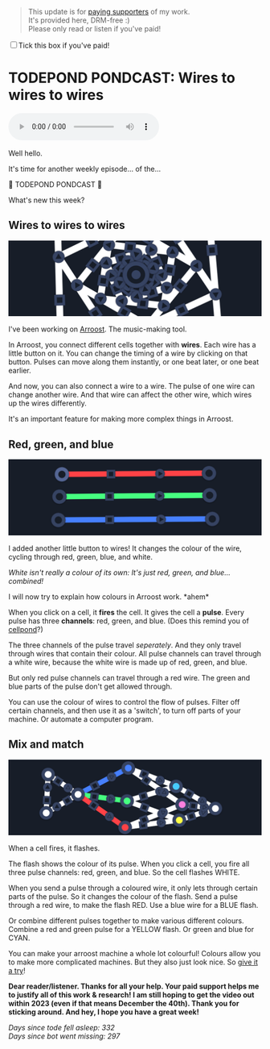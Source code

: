> This update is for [paying supporters](https://patreon.com/TodePond) of my work.<br>
> It's provided here, DRM-free :)<br>
> Please only read or listen if you've paid!

<input id="paid-checkbox" type="checkbox"><label for="paid-checkbox">Tick this box if you've paid!</label>

<script>
  const paid = localStorage.getItem('pondcast/wires-to-wires-to-wires/paid')
  const checkbox = document.getElementById('paid-checkbox')
  if (paid) {
    checkbox.checked = true
  }
  checkbox.addEventListener('change', () => {
    if (checkbox.checked) {
      localStorage.setItem('pondcast/wires-to-wires-to-wires/paid', 'true')
    } else {
      localStorage.removeItem('pondcast/wires-to-wires-to-wires/paid')
    }
  })
</script>

# TODEPOND PONDCAST: Wires to wires to wires

<audio controls>
  <source src="1.m4a" type="audio/x-m4a">
</audio>

Well hello.

It's time for another weekly episode... of the...

🐸 TODEPOND PONDCAST 🐸

What's new this week?

## Wires to wires to wires

![Wires in arroost](1.png)

I've been working on [Arroost](https://github.com/TodePond/Arroost). The music-making tool.

In Arroost, you connect different cells together with **wires**. Each wire has a little button on it. You can change the timing of a wire by clicking on that button. Pulses can move along them instantly, or one beat later, or one beat earlier.

And now, you can also connect a wire to a wire. The pulse of one wire can change another wire. And that wire can affect the other wire, which wires up the wires differently.

It's an important feature for making more complex things in Arroost.

## Red, green, and blue

![Coloured wires in arroost](2.png)

I added another little button to wires! It changes the colour of the wire, cycling through red, green, blue, and white.

_White isn't really a colour of its own: It's just red, green, and blue... combined!_

I will now try to explain how colours in Arroost work. \*ahem\*

When you click on a cell, it **fires** the cell. It gives the cell a **pulse**. Every pulse has three **channels**: red, green, and blue. (Does this remind you of [cellpond](https://www.youtube.com/watch?v=cBYudbaqHAk&t=6704s)?)

The three channels of the pulse travel _seperately_. And they only travel through wires that contain their colour. All pulse channels can travel through a white wire, because the white wire is made up of red, green, and blue.

But only red pulse channels can travel through a red wire. The green and blue parts of the pulse don't get allowed through.

You can use the colour of wires to control the flow of pulses. Filter off certain channels, and then use it as a 'switch', to turn off parts of your machine. Or automate a computer program.

## Mix and match

![Flashing circles in arroost](3.png)

When a cell fires, it flashes.

The flash shows the colour of its pulse. When you click a cell, you fire all three pulse channels: red, green, and blue. So the cell flashes WHITE.

When you send a pulse through a coloured wire, it only lets through certain parts of the pulse. So it changes the colour of the flash. Send a pulse through a red wire, to make the flash RED. Use a blue wire for a BLUE flash.

Or combine different pulses together to make various different colours. Combine a red and green pulse for a YELLOW flash. Or green and blue for CYAN.

You can make your arroost machine a whole lot colourful! Colours allow you to make more complicated machines. But they also just look nice. So [give it a try](https://arroost.com)!

**Dear reader/listener. Thanks for all your help. Your paid support helps me to justify all of this work & research! I am still hoping to get the video out within 2023 (even if that means December the 40th). Thank you for sticking around. And hey, I hope you have a great week!**

_Days since tode fell asleep: 332_<br>
_Days since bot went missing: 297_
